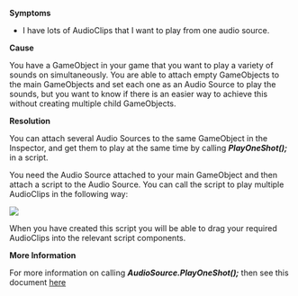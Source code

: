 

**Symptoms**


- I have lots of AudioClips that I want to play from one audio source.



**Cause**



You have a GameObject in your game that you want to play a variety of sounds on simultaneously. You are able to attach empty GameObjects to the main GameObjects and set each one as an Audio Source to play the sounds, but you want to know if there is an easier way to achieve this without creating multiple child GameObjects.



**Resolution**



You can attach several Audio Sources to the same GameObject in the Inspector, and get them to play at the same time by calling  ***PlayOneShot();***  in a script.



You need the Audio Source attached to your main GameObject and then attach a script to the Audio Source. You can call the script to play multiple AudioClips in the following way:



**![](/hc/en-us/article_attachments/201975723/script.png)**



When you have created this script you will be able to drag your required AudioClips into the relevant script components.



**More Information**



For more information on calling  ***AudioSource.PlayOneShot();*** then see this document [here](http://docs.unity3d.com/ScriptReference/AudioSource.PlayOneShot.html)





